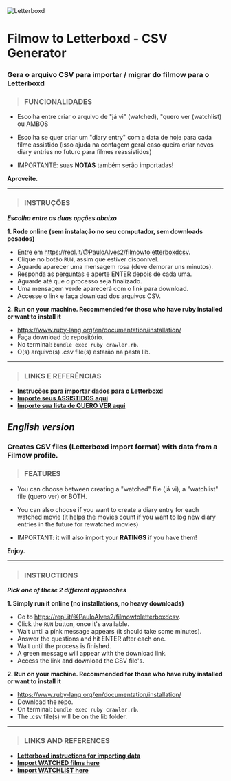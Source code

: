 <img src="https://a.ltrbxd.com/logos/letterboxd-logo-h-pos-rgb.svg" title="Letterboxd" alt="Letterboxd">

# Filmow to Letterboxd - CSV Generator

### Gera o arquivo CSV para importar / migrar do filmow para o Letterboxd

> ### FUNCIONALIDADES
* Escolha entre criar o arquivo de "já vi" (watched), "quero ver (watchlist) ou AMBOS

* Escolha se quer criar um "diary entry" com a data de hoje para cada filme assistido (isso ajuda na contagem geral caso queira criar novos diary entries no futuro para filmes reassistidos)

* IMPORTANTE: suas **NOTAS** também serão importadas!

**Aproveite.**

---
> ### INSTRUÇÕES

***Escolha entre as duas opções abaixo***

**1. Rode online (sem instalação no seu computador, sem downloads pesados)**
- Entre em https://repl.it/@PauloAlves2/filmowtoletterboxdcsv.
- Clique no botão `RUN`, assim que estiver disponível. 
- Aguarde aparecer uma mensagem rosa (deve demorar uns minutos).
- Responda as perguntas e aperte ENTER depois de cada uma.
- Aguarde até que o processo seja finalizado.
- Uma mensagem verde aparecerá com o link para download.
- Accesse o link e faça download dos arquivos CSV.

**2. Run on your machine. Recommended for those who have ruby installed or want to install it**
- https://www.ruby-lang.org/en/documentation/installation/
- Faça download do repositório.
- No terminal: `bundle exec ruby crawler.rb`.
- O(s) arquivo(s) .csv file(s) estarão na pasta lib.

---
> ### LINKS E REFERÊNCIAS

- <a href="https://letterboxd.com/about/importing-data/" target="_blank">**Instruções para importar dados para o Letterboxd**</a>
- <a href="https://letterboxd.com/import/" target="_blank">**Importe seus ASSISTIDOS aqui**</a>
- <a href="https://letterboxd.com/watchlist/" target="_blank">**Importe sua lista de QUERO VER aqui**</a>

## ***English version***
### Creates CSV files (Letterboxd import format) with data from a Filmow profile.

> ### FEATURES
* You can choose between creating a "watched" file (já vi), a "watchlist" file (quero ver) or BOTH.

* You can also choose if you want to create a diary entry for each watched movie (it helps the movies count if you want to log new diary entries in the future for rewatched movies)

* IMPORTANT: it will also import your **RATINGS** if you have them!

**Enjoy.**

---
> ### INSTRUCTIONS

***Pick one of these 2 different approaches***

**1. Simply run it online (no installations, no heavy downloads)**
- Go to https://repl.it/@PauloAlves2/filmowtoletterboxdcsv.
- Click the `RUN` button, once it's available. 
- Wait until a pink message appears (it should take some minutes).
- Answer the questions and hit ENTER after each one.
- Wait until the process is finished.
- A green message will appear with the download link.
- Access the link and download the CSV file's.

**2. Run on your machine. Recommended for those who have ruby installed or want to install it**
- https://www.ruby-lang.org/en/documentation/installation/
- Download the repo.
- On terminal: `bundle exec ruby crawler.rb`.
- The .csv file(s) will be on the lib folder.

---
> ### LINKS AND REFERENCES

- <a href="https://letterboxd.com/about/importing-data/" target="_blank">**Letterboxd instructions for importing data**</a>
- <a href="https://letterboxd.com/import/" target="_blank">**Import WATCHED films here**</a>
- <a href="https://letterboxd.com/watchlist/" target="_blank">**Import WATCHLIST here**</a>
